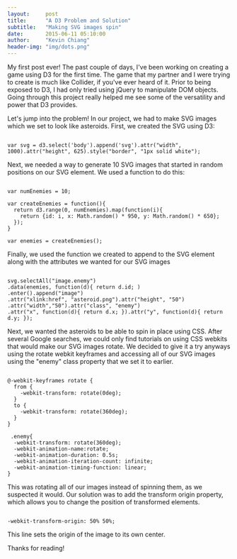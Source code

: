 ```yaml
---
layout:     post
title:      "A D3 Problem and Solution"
subtitle:   "Making SVG images spin"
date:       2015-06-11 05:10:00
author:     "Kevin Chiang"
header-img: "img/dots.png"
---
```


<p>My first post ever! The past couple of days, I've been working on creating a game using D3 for the first time. The game that my partner and I were trying to create is much like Collider, if you've ever heard of it. Prior to being exposed to D3, I had only tried using jQuery to manipulate DOM objects. Going through this project really helped me see some of the versatility and power that D3 provides. </p>

<p>Let's jump into the problem! In our project, we had to make SVG images which we set to look like asteroids. First, we created the SVG using D3: </p>

<pre><code>
var svg = d3.select('body').append('svg')</a>.attr("width", 1000).attr("height", 625).style("border", "1px solid white");
</code></pre>

<p>Next, we needed a way to generate 10 SVG images that started in random positions on our SVG element. We used a function to do this:</p>

<pre><code>
var numEnemies = 10;

var createEnemies = function(){
  return d3.range(0, numEnemies).map(function(i){ 
    return {id: i, x: Math.random() * 950, y: Math.random() * 650};
  });
}

var enemies = createEnemies();
</code></pre>

<p>Finally, we used the function we created to append to the SVG element along with the attributes we wanted for our SVG images
</p>

<pre><code>
svg.selectAll("image.enemy")
.data(enemies, function(d){ return d.id; )
.enter().append("image")
.attr("xlink:href", "asteroid.png").attr("height", "50")
.attr("width","50").attr("class", "enemy")
.attr("x", function(d){ return d.x; }).attr("y", function(d){ return d.y; });
</code></pre>

<p>Next, we wanted the asteroids to be able to spin in place using CSS. After several Google searches, we could only find tutorials on using CSS webkits that would make our SVG images rotate. We decided to give it a try anyways using the rotate webkit keyframes and accessing all of our SVG images using the "enemy" class property that we set it to earlier.</p>

<pre><code>
@-webkit-keyframes rotate {
  from {
    -webkit-transform: rotate(0deg);
  }
  to { 
    -webkit-transform: rotate(360deg);
  }
}

 .enemy{
  -webkit-transform: rotate(360deg);
  -webkit-animation-name:rotate;
  -webkit-animation-duration: 0.5s;
  -webkit-animation-iteration-count: infinite;
  -webkit-animation-timing-function: linear;
}
</code></pre>

<p>This was rotating all of our images instead of spinning them, as we suspected it would. Our solution was to add the transform origin property, which allows you to change the position of transformed elements.
</p>

<pre><code>
-webkit-transform-origin: 50% 50%;
</code></pre>

<p>This line sets the origin of the image to its own center. </p>
<p>Thanks for reading!</p>